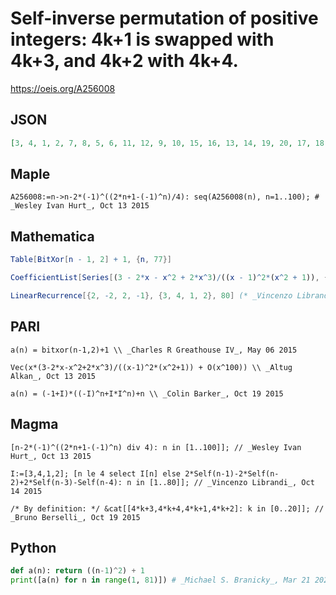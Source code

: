 # Self\-inverse permutation of positive integers: 4k\+1 is swapped with 4k\+3, and 4k\+2 with 4k\+4\.
https://oeis.org/A256008
## JSON
```JSON
[3, 4, 1, 2, 7, 8, 5, 6, 11, 12, 9, 10, 15, 16, 13, 14, 19, 20, 17, 18, 23, 24, 21, 22, 27, 28, 25, 26, 31, 32, 29, 30, 35, 36, 33, 34, 39, 40, 37, 38, 43, 44, 41, 42, 47, 48, 45, 46, 51, 52, 49, 50, 55, 56, 53, 54, 59, 60, 57, 58, 63, 64, 61, 62, 67, 68, 65, 66, 71, 72, 69, 70, 75, 76, 73, 74, 79]
```
## Maple
```Maple
A256008:=n->n-2*(-1)^((2*n+1-(-1)^n)/4): seq(A256008(n), n=1..100); # _Wesley Ivan Hurt_, Oct 13 2015
```
## Mathematica
```Mathematica
Table[BitXor[n - 1, 2] + 1, {n, 77}]
```
```Mathematica
CoefficientList[Series[(3 - 2*x - x^2 + 2*x^3)/((x - 1)^2*(x^2 + 1)), {x, 0, 100}], x] (* _Wesley Ivan Hurt_, Oct 13 2015 *)
```
```Mathematica
LinearRecurrence[{2, -2, 2, -1}, {3, 4, 1, 2}, 80] (* _Vincenzo Librandi_, Oct 14 2015 *)
```
## PARI
```PARI
a(n) = bitxor(n-1,2)+1 \\ _Charles R Greathouse IV_, May 06 2015
```
```PARI
Vec(x*(3-2*x-x^2+2*x^3)/((x-1)^2*(x^2+1)) + O(x^100)) \\ _Altug Alkan_, Oct 13 2015
```
```PARI
a(n) = (-1+I)*((-I)^n+I*I^n)+n \\ _Colin Barker_, Oct 19 2015
```
## Magma
```Magma
[n-2*(-1)^((2*n+1-(-1)^n) div 4): n in [1..100]]; // _Wesley Ivan Hurt_, Oct 13 2015
```
```Magma
I:=[3,4,1,2]; [n le 4 select I[n] else 2*Self(n-1)-2*Self(n-2)+2*Self(n-3)-Self(n-4): n in [1..80]]; // _Vincenzo Librandi_, Oct 14 2015
```
```Magma
/* By definition: */ &cat[[4*k+3,4*k+4,4*k+1,4*k+2]: k in [0..20]]; // _Bruno Berselli_, Oct 19 2015
```
## Python
```Python
def a(n): return ((n-1)^2) + 1
print([a(n) for n in range(1, 81)]) # _Michael S. Branicky_, Mar 21 2023
```
